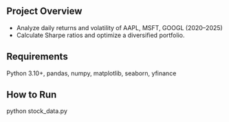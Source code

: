 ## Project Overview
- Analyze daily returns and volatility of AAPL, MSFT, GOOGL (2020–2025)
- Calculate Sharpe ratios and optimize a diversified portfolio.

## Requirements
Python 3.10+, pandas, numpy, matplotlib, seaborn, yfinance

## How to Run
python stock_data.py

